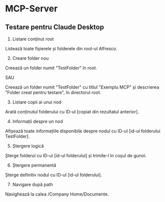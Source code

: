 # MCP-Server

## Testare pentru Claude Desktop

1. Listare conținut root

Listează toate fișierele și folderele din root-ul Alfresco.

2. Creare folder nou

Creează un folder numit "TestFolder" în root.

SAU

Creează un folder numit "TestFolder" cu titlul "Exemplu MCP" și descrierea "Folder creat pentru testare", în directorul root.

3. Listare copii ai unui nod

Arată conținutul folderului cu ID-ul [copiat din rezultatul anterior].

4. Informații despre un nod

Afișează toate informațiile disponibile despre nodul cu ID-ul [id-ul folderului TestFolder].

5. Ștergere logică

Șterge folderul cu ID-ul [id-ul folderului] și trimite-l în coșul de gunoi.

6. Ștergere permanentă

Șterge definitiv nodul cu ID-ul [id-ul folderului].

7. Navigare după path

Navighează la calea /Company Home/Documente.